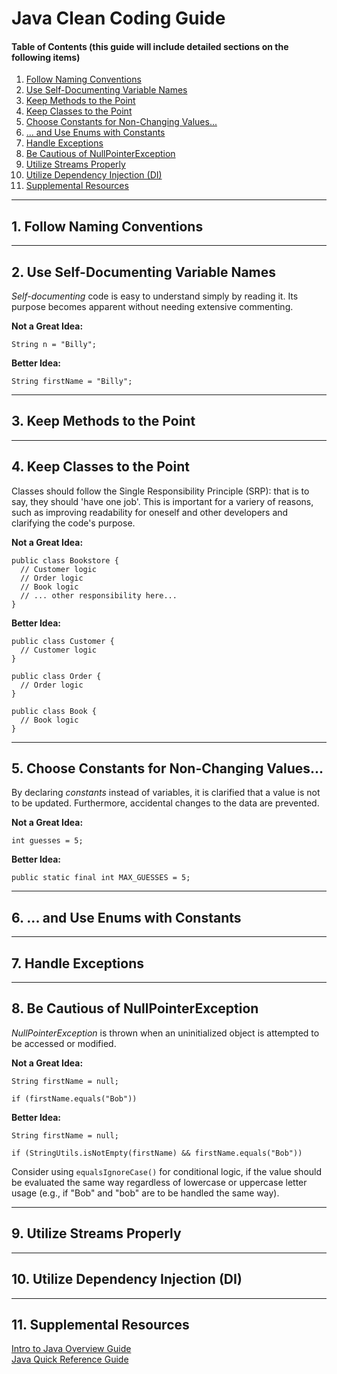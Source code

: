# Java Clean Coding Guide

#### Table of Contents (this guide will include detailed sections on the following items)

1. [Follow Naming Conventions](#conventions)
2. [Use Self-Documenting Variable Names](#documenting)
3. [Keep Methods to the Point](#methods)
4. [Keep Classes to the Point](#classes)
5. [Choose Constants for Non-Changing Values...](#constants)
6. [... and Use Enums with Constants](#enums)
7. [Handle Exceptions](#exceptions)
8. [Be Cautious of NullPointerException](#nulls)
9. [Utilize Streams Properly](#streams)
10. [Utilize Dependency Injection (DI)](#dependency)
11. [Supplemental Resources](#supplement)

<hr />

## 1. <a name="conventions">Follow Naming Conventions</a>

<hr />

## 2. <a name="documenting">Use Self-Documenting Variable Names</a>

<em>Self-documenting</em> code is easy to understand simply by reading it. Its purpose becomes apparent without needing extensive commenting.

<strong>Not a Great Idea:</strong>

```
String n = "Billy";
```

<strong>Better Idea:</strong>

```
String firstName = "Billy";
```

<hr />

## 3. <a name="methods">Keep Methods to the Point</a>

<hr />

## 4. <a name="classes">Keep Classes to the Point</a>
  
Classes should follow the Single Responsibility Principle (SRP): that is to say, they should 'have one job'. This is important for a variery of reasons, such as improving readability for oneself and other developers and clarifying the code's purpose.
  
<strong>Not a Great Idea:</strong>
  
```
public class Bookstore {
  // Customer logic
  // Order logic
  // Book logic
  // ... other responsibility here...
}
```
  
<strong>Better Idea:</strong>
  
```
public class Customer {
  // Customer logic
}
  
public class Order {
  // Order logic
}
  
public class Book {
  // Book logic
}
```

<hr />

## 5. <a name="constants">Choose Constants for Non-Changing Values...</a>

By declaring <em>constants</em> instead of variables, it is clarified that a value is not to be updated. Furthermore, accidental changes to the data are prevented.

<strong>Not a Great Idea:</strong>

```
int guesses = 5; 
```

<strong>Better Idea:</strong>

```
public static final int MAX_GUESSES = 5;
```

<hr />

## 6. <a name="enums">... and Use Enums with Constants</a>

<hr />

## 7. <a name="exceptions">Handle Exceptions</a>

<hr />

## 8. <a name="nulls">Be Cautious of NullPointerException</a>
  
<em>NullPointerException</em> is thrown when an uninitialized object is attempted to be accessed or modified.
  
<strong>Not a Great Idea:</strong>

```
String firstName = null;

if (firstName.equals("Bob"))
```

<strong>Better Idea:</strong>

```
String firstName = null;

if (StringUtils.isNotEmpty(firstName) && firstName.equals("Bob"))
```

Consider using `equalsIgnoreCase()` for conditional logic, if the value should be evaluated the same way regardless of lowercase or uppercase letter usage (e.g., if "Bob" and "bob" are to be handled the same way).

<hr />

## 9. <a name="streams">Utilize Streams Properly</a>

<hr />

## 10. <a name="dependency">Utilize Dependency Injection (DI)</a>

<hr />

## 11. <a name="supplement">Supplemental Resources</a>

<a href="https://github.com/chaseofthejungle/intro-to-java">Intro to Java Overview Guide</a>  
<a href="https://github.com/chaseofthejungle/java-quick-reference-guide">Java Quick Reference Guide</a>
